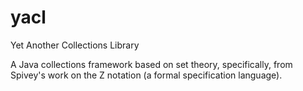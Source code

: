 # yacl
Yet Another Collections Library

A Java collections framework based on set theory, specifically, from Spivey's work on the Z notation (a formal specification language).
